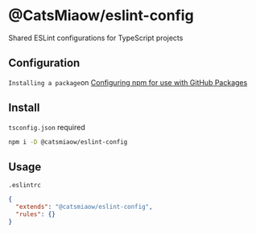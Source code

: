 # @CatsMiaow/eslint-config

Shared ESLint configurations for TypeScript projects

## Configuration

`Installing a package`on [Configuring npm for use with GitHub Packages](https://docs.github.com/en/packages/using-github-packages-with-your-projects-ecosystem/configuring-npm-for-use-with-github-packages#installing-a-package)

## Install

`tsconfig.json` required

```sh
npm i -D @catsmiaow/eslint-config
```

## Usage

`.eslintrc`

```json
{
  "extends": "@catsmiaow/eslint-config",
  "rules": {}
}
```
